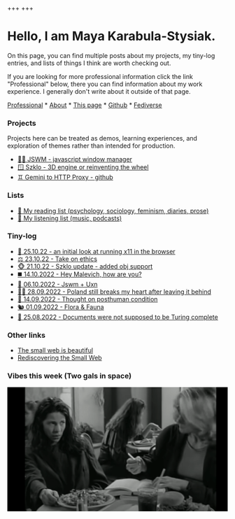 +++
+++

# Hello, I am Maya Karabula-Stysiak.
On this page, you can find multiple posts about my projects, my tiny-log entries, and lists of things I think are worth checking out.

If you are looking for more professional information click the link "Professional" below, there you can find information about my work experience. I generally don't write about it outside of that page.

[Professional](/professional) * [About](/about) * [This page](/this-page) * [Github](https://github.com/mayakarabula) * [Fediverse](https://merveilles.town/@mayaks)

### Projects
Projects here can be treated as demos, learning experiences, and exploration of themes rather than intended for production.
* [👩‍💻 JSWM - javascript window manager](/projects/jswm-javascript-wm)
* [🪟 Szklo - 3D engine or reinventing the wheel](/projects/szklo)
* [♊️ Gemini to HTTP Proxy - github](https://github.com/mayakarabula/gemini-proxy)

### Lists
* [📖 My reading list (psychology, sociology, feminism, diaries, prose)](/lists/reading-list)
* [🎹 My listening list (music, podcasts)](/lists/listening-list)

### Tiny-log
* [👀 25.10.22 - an initial look at running x11 in the browser](/tiny-log/jswm-xpra)
* [⚖️ 23.10.22 - Take on ethics](/tiny-log/ethics)
* [🐵 21.10.22 - Szklo update - added obj support](/tiny-log/szklo-update)
* [◼️ 14.10.2022 - Hey Malevich, how are you?](/tiny-log/malevich)
* [🐰 06.10.2022 - Jswm + Uxn](/tiny-log/jswm-uxn)
* [🏳️‍⚧️ 28.09.2022 - Poland still breaks my heart after leaving it behind](/tiny-log/poland)
* [🤖 14.09.2022 - Thought on posthuman condition](/tiny-log/posthuman)
* [🐿 01.09.2022 - Flora & Fauna](/tiny-log/flora-fauna)
* [💛 25.08.2022 - Documents were not supposed to be Turing complete](/tiny-log/document-turing-complete)

### Other links
* [The small web is beautiful](https://benhoyt.com/writings/the-small-web-is-beautiful/)
* [Rediscovering the Small Web](https://neustadt.fr/essays/the-small-web/)

### Vibes this week (Two gals in space)
![vibes](/images/vibes.png)


